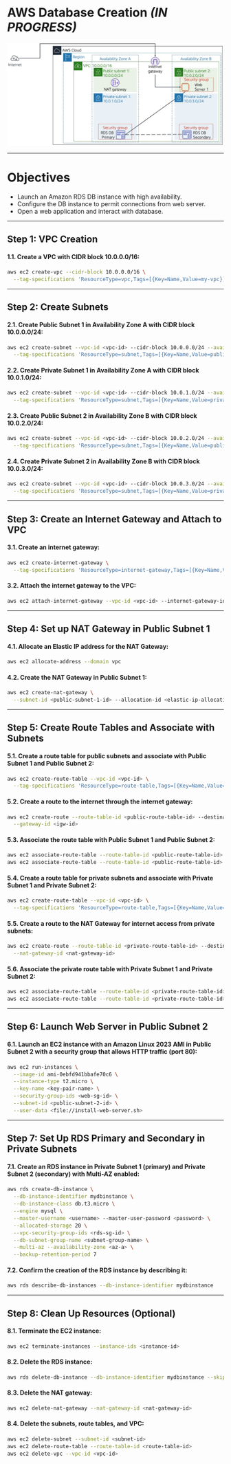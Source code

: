 # AWS Database Creation *(IN PROGRESS)*

<div align="center">
  <img src="screenshot/architecture-lab2.jpg" width=""/>
</div>

---

# Objectives

- Launch an Amazon RDS DB instance with high availability.
- Configure the DB instance to permit connections from web server.
- Open a web application and interact with database.

---

## Step 1: VPC Creation
#### 1.1. Create a VPC with CIDR block 10.0.0.0/16:
   ```bash
   aws ec2 create-vpc --cidr-block 10.0.0.0/16 \
     --tag-specifications 'ResourceType=vpc,Tags=[{Key=Name,Value=my-vpc}]'
   ```

---

## Step 2: Create Subnets
#### 2.1. Create Public Subnet 1 in Availability Zone A with CIDR block 10.0.0.0/24:
   ```bash
   aws ec2 create-subnet --vpc-id <vpc-id> --cidr-block 10.0.0.0/24 --availability-zone <az-a> \
     --tag-specifications 'ResourceType=subnet,Tags=[{Key=Name,Value=public-subnet-1}]'
   ```
#### 2.2. Create Private Subnet 1 in Availability Zone A with CIDR block 10.0.1.0/24:
   ```bash
   aws ec2 create-subnet --vpc-id <vpc-id> --cidr-block 10.0.1.0/24 --availability-zone <az-a> \
     --tag-specifications 'ResourceType=subnet,Tags=[{Key=Name,Value=private-subnet-1}]'
   ```
#### 2.3. Create Public Subnet 2 in Availability Zone B with CIDR block 10.0.2.0/24:
   ```bash
   aws ec2 create-subnet --vpc-id <vpc-id> --cidr-block 10.0.2.0/24 --availability-zone <az-b> \
     --tag-specifications 'ResourceType=subnet,Tags=[{Key=Name,Value=public-subnet-2}]'
   ```
#### 2.4. Create Private Subnet 2 in Availability Zone B with CIDR block 10.0.3.0/24:
   ```bash
   aws ec2 create-subnet --vpc-id <vpc-id> --cidr-block 10.0.3.0/24 --availability-zone <az-b> \
     --tag-specifications 'ResourceType=subnet,Tags=[{Key=Name,Value=private-subnet-2}]'
   ```

---

## Step 3: Create an Internet Gateway and Attach to VPC
#### 3.1. Create an internet gateway:
   ```bash
   aws ec2 create-internet-gateway \
     --tag-specifications 'ResourceType=internet-gateway,Tags=[{Key=Name,Value=my-igw}]'
   ```
#### 3.2. Attach the internet gateway to the VPC:
   ```bash
   aws ec2 attach-internet-gateway --vpc-id <vpc-id> --internet-gateway-id <igw-id>
   ```

---

## Step 4: Set up NAT Gateway in Public Subnet 1
#### 4.1. Allocate an Elastic IP address for the NAT Gateway:
   ```bash
   aws ec2 allocate-address --domain vpc
   ```
#### 4.2. Create the NAT Gateway in Public Subnet 1:
   ```bash
   aws ec2 create-nat-gateway \
     --subnet-id <public-subnet-1-id> --allocation-id <elastic-ip-allocation-id>
   ```

---

## Step 5: Create Route Tables and Associate with Subnets
#### 5.1. Create a route table for public subnets and associate with Public Subnet 1 and Public Subnet 2:
   ```bash
   aws ec2 create-route-table --vpc-id <vpc-id> \
     --tag-specifications 'ResourceType=route-table,Tags=[{Key=Name,Value=public-route-table}]'
   ```
#### 5.2. Create a route to the internet through the internet gateway:
   ```bash
   aws ec2 create-route --route-table-id <public-route-table-id> --destination-cidr-block 0.0.0.0/0 \
     --gateway-id <igw-id>
   ```
#### 5.3. Associate the route table with Public Subnet 1 and Public Subnet 2:
   ```bash
   aws ec2 associate-route-table --route-table-id <public-route-table-id> --subnet-id <public-subnet-1-id>
   aws ec2 associate-route-table --route-table-id <public-route-table-id> --subnet-id <public-subnet-2-id>
   ```
#### 5.4. Create a route table for private subnets and associate with Private Subnet 1 and Private Subnet 2:
   ```bash
   aws ec2 create-route-table --vpc-id <vpc-id> \
     --tag-specifications 'ResourceType=route-table,Tags=[{Key=Name,Value=private-route-table}]'
   ```
#### 5.5. Create a route to the NAT Gateway for internet access from private subnets:
   ```bash
   aws ec2 create-route --route-table-id <private-route-table-id> --destination-cidr-block 0.0.0.0/0 \
     --nat-gateway-id <nat-gateway-id>
   ```
#### 5.6. Associate the private route table with Private Subnet 1 and Private Subnet 2:
   ```bash
   aws ec2 associate-route-table --route-table-id <private-route-table-id> --subnet-id <private-subnet-1-id>
   aws ec2 associate-route-table --route-table-id <private-route-table-id> --subnet-id <private-subnet-2-id>
   ```

---

## Step 6: Launch Web Server in Public Subnet 2
#### 6.1. Launch an EC2 instance with an Amazon Linux 2023 AMI in Public Subnet 2 with a security group that allows HTTP traffic (port 80):
   ```bash
   aws ec2 run-instances \
     --image-id ami-0ebfd941bbafe70c6 \
     --instance-type t2.micro \
     --key-name <key-pair-name> \
     --security-group-ids <web-sg-id> \
     --subnet-id <public-subnet-2-id> \
     --user-data <file://install-web-server.sh>
   ```

---

## Step 7: Set Up RDS Primary and Secondary in Private Subnets
#### 7.1. Create an RDS instance in Private Subnet 1 (primary) and Private Subnet 2 (secondary) with Multi-AZ enabled:
   ```bash
   aws rds create-db-instance \
     --db-instance-identifier mydbinstance \
     --db-instance-class db.t3.micro \
     --engine mysql \
     --master-username <username> --master-user-password <password> \
     --allocated-storage 20 \
     --vpc-security-group-ids <rds-sg-id> \
     --db-subnet-group-name <subnet-group-name> \
     --multi-az --availability-zone <az-a> \
     --backup-retention-period 7
   ```
#### 7.2. Confirm the creation of the RDS instance by describing it:
```bash
aws rds describe-db-instances --db-instance-identifier mydbinstance
```

---

## Step 8: Clean Up Resources (Optional)
#### 8.1. Terminate the EC2 instance:
```bash
aws ec2 terminate-instances --instance-ids <instance-id>
```
#### 8.2. Delete the RDS instance:
```bash
aws rds delete-db-instance --db-instance-identifier mydbinstance --skip-final-snapshot
```
#### 8.3. Delete the NAT gateway:
```bash
aws ec2 delete-nat-gateway --nat-gateway-id <nat-gateway-id>
```
#### 8.4. Delete the subnets, route tables, and VPC:
```bash
aws ec2 delete-subnet --subnet-id <subnet-id>
aws ec2 delete-route-table --route-table-id <route-table-id>
aws ec2 delete-vpc --vpc-id <vpc-id>
```
